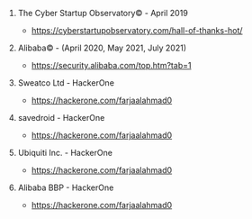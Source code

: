 1. The Cyber Startup Observatory© - April 2019
    - https://cyberstartupobservatory.com/hall-of-thanks-hot/

2. Alibaba© - (April 2020, May 2021, July 2021)
    - https://security.alibaba.com/top.htm?tab=1

3. Sweatco Ltd - HackerOne
    - https://hackerone.com/farjaalahmad0

4. savedroid - HackerOne
    - https://hackerone.com/farjaalahmad0

5. Ubiquiti Inc. - HackerOne
    - https://hackerone.com/farjaalahmad0

6. Alibaba BBP - HackerOne
    - https://hackerone.com/farjaalahmad0
